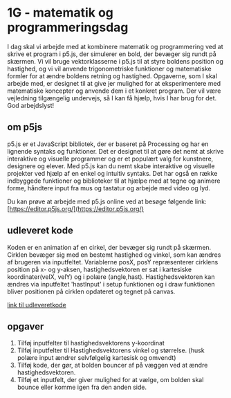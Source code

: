 # 1G - matematik og programmeringsdag
I dag skal vi arbejde med at kombinere matematik og programmering ved at skrive et program i p5.js, der simulerer en bold, der bevæger sig rundt på skærmen. Vi vil bruge vektorklasserne i p5.js til at styre boldens position og hastighed, og vi vil anvende trigonometriske funktioner og matematiske formler for at ændre boldens retning og hastighed. Opgaverne, som I skal arbejde med, er designet til at give jer mulighed for at eksperimentere med matematiske koncepter og anvende dem i et konkret program. Der vil være vejledning tilgængelig undervejs, så I kan få hjælp, hvis I har brug for det.    
God arbejdslyst!

## om p5js
p5.js er et JavaScript bibliotek, der er baseret på Processing og har en lignende syntaks og funktioner. Det er designet til at gøre det nemt at skrive interaktive og visuelle programmer og er et populært valg for kunstnere, designere og elever. Med p5.js kan du nemt skabe interaktive og visuelle projekter ved hjælp af en enkel og intuitiv syntaks. Det har også en række indbyggede funktioner og biblioteker til at hjælpe med at tegne og animere forme, håndtere input fra mus og tastatur og arbejde med video og lyd.   

Du kan prøve at arbejde med p5.js online ved at besøge følgende link: [https://editor.p5js.org/](https://editor.p5js.org/)


## udleveret kode
Koden er en animation af en cirkel, der bevæger sig rundt på skærmen. Cirklen bevæger sig med en bestemt hastighed og vinkel, som kan ændres af brugeren via inputfeltet. Variablerne posX, posY repræsenterer cirklens position på x- og y-aksen, hastighedsvektoren er sat i kartesiske koordinater(velX, velY) og i polære (angle,hast). Hastighedsvektoren kan ændres via inputfeltet 'hastInput' i setup funktionen og i draw funktionen bliver positionen på cirklen opdateret og tegnet på canvas.   

[link til udleveretkode](https://editor.p5js.org/ajrp/sketches/9tmny3Eio)

<!-- [prøv programmet](programmet/index.html) -->

## opgaver
1. Tilføj inputfelter til hastighedsvektorens y-koordinat 
2. Tilføj inputfelter til Hastighedsvektorens vinkel og størrelse. (husk polære input ændrer selvfølgelig kartesisk og omvendt)
3. Tilføj kode, der gør, at bolden bouncer af på væggen ved at ændre hastighedsvektoren.
4. Tilføj et inputfelt, der giver mulighed for at vælge, om bolden skal bounce eller komme igen fra den anden side.
